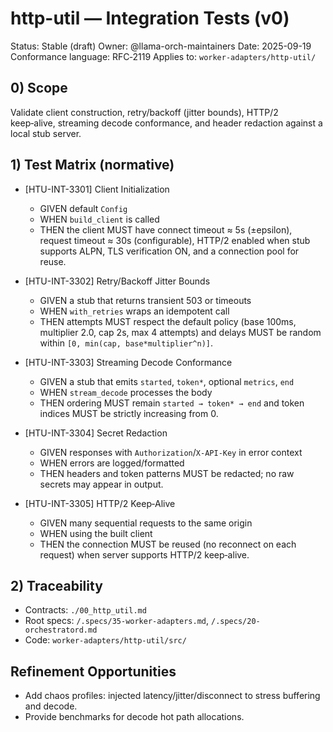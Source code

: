# http-util — Integration Tests (v0)

Status: Stable (draft)
Owner: @llama-orch-maintainers
Date: 2025-09-19
Conformance language: RFC‑2119
Applies to: `worker-adapters/http-util/`

## 0) Scope

Validate client construction, retry/backoff (jitter bounds), HTTP/2 keep‑alive, streaming decode conformance, and header redaction against a local stub server.

## 1) Test Matrix (normative)

- [HTU-INT-3301] Client Initialization
  - GIVEN default `Config`
  - WHEN `build_client` is called
  - THEN the client MUST have connect timeout ≈ 5s (±epsilon), request timeout ≈ 30s (configurable), HTTP/2 enabled when stub supports ALPN, TLS verification ON, and a connection pool for reuse.

- [HTU-INT-3302] Retry/Backoff Jitter Bounds
  - GIVEN a stub that returns transient 503 or timeouts
  - WHEN `with_retries` wraps an idempotent call
  - THEN attempts MUST respect the default policy (base 100ms, multiplier 2.0, cap 2s, max 4 attempts) and delays MUST be random within `[0, min(cap, base*multiplier^n)]`.

- [HTU-INT-3303] Streaming Decode Conformance
  - GIVEN a stub that emits `started`, `token*`, optional `metrics`, `end`
  - WHEN `stream_decode` processes the body
  - THEN ordering MUST remain `started → token* → end` and token indices MUST be strictly increasing from 0.

- [HTU-INT-3304] Secret Redaction
  - GIVEN responses with `Authorization`/`X-API-Key` in error context
  - WHEN errors are logged/formatted
  - THEN headers and token patterns MUST be redacted; no raw secrets may appear in output.

- [HTU-INT-3305] HTTP/2 Keep‑Alive
  - GIVEN many sequential requests to the same origin
  - WHEN using the built client
  - THEN the connection MUST be reused (no reconnect on each request) when server supports HTTP/2 keep‑alive.

## 2) Traceability

- Contracts: `./00_http_util.md`
- Root specs: `/.specs/35-worker-adapters.md`, `/.specs/20-orchestratord.md`
- Code: `worker-adapters/http-util/src/`

## Refinement Opportunities

- Add chaos profiles: injected latency/jitter/disconnect to stress buffering and decode.
- Provide benchmarks for decode hot path allocations.
